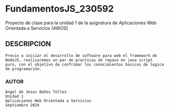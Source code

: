 # FundamentosJS_230592
Proyecto de clase para la unidad 1 de la asignatura de Aplicaciones Web Orientada a Servicios (AWOS)

 ## DESCRIPCION
    Previo a iniciar el desarrollo de software para web el framework de NodeJS, realizaremos un par de practicas de repaso en java script puro, con el objetivo de confrimar los conocimientos basicos de logica de programación.
### AUTOR
    Angel de Jesus Baños Tellez
    Unidad 1
    Aplicaciones Web Orientada a Servicios
    Septiembre 2024

    